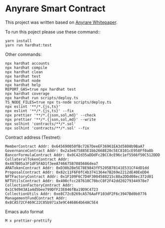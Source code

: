 # Anyrare Smart Contract

This project was written based on [Anyrare Whitepaper](https://github.com/anyrare/whitepaper).

To run this poject please use these command::

```
yarn install
yarn run hardhat:test
```

Other commands:
```shell
npx hardhat accounts
npx hardhat compile
npx hardhat clean
npx hardhat test
npx hardhat node
npx hardhat help
REPORT_GAS=true npx hardhat test
npx hardhat coverage
npx hardhat run scripts/deploy.ts
TS_NODE_FILES=true npx ts-node scripts/deploy.ts
npx eslint '**/*.{js,ts}'
npx eslint '**/*.{js,ts}' --fix
npx prettier '**/*.{json,sol,md}' --check
npx prettier '**/*.{json,sol,md}' --write
npx solhint 'contracts/**/*.sol'
npx solhint 'contracts/**/*.sol' --fix
```

Contract address (Testnet):
```
MemberContract Addr: 0x645690050fBc7267DeeEF36961EA3d5808b9BaA7
GovernanceContract Addr: 0x2a3e675885E1bb2668E20c5EC8101cE958Ff0a8b
BancorFormulaContract Addr: 0x0C42d35aDDdFc2BCC8cE96c1ef5566f50C512DDD
CollateralTokenContract Addr: 0x487B05a3F1dF5FAD1f3eeA746675B7085686dea7
ARATokenContract Addr: 0xD30b2Be5E78E9843fF5205B78141E531CF4dD1dd
ProposalContract Addr: 0x82c11F6F0fC4b3741364e7B269e2212dE40EeDD4
NFTFactoryContract Addr: 0x1F109F6C7D4F3004588215c88a2DDd08ec372d01
NFTUtilsContract Addr: 0x400cfcc287610C70bcC0F2F42dd20279344978e7
CollectionFactoryContract Addr: 0x1C9d943A1a4d5bee799DfF23E046fBa19D9C4723
CollectionUtils Addr: 0xe8C72cB269cA576AaFF103dF2F6c3947Bd0b0776
ManagementFundContract Addr: 0x8CA572CF469C22C05b971a3e9C446864b64AC5E4
```

Emacs auto format
```
M x prettier-prettify
```
